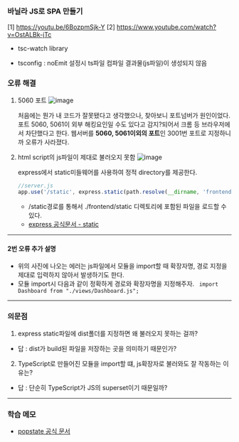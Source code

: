### 바닐라 JS로 SPA 만들기

[1] https://youtu.be/6BozpmSjk-Y
[2] https://www.youtube.com/watch?v=OstALBk-jTc

- tsc-watch library

- tsconfig : noEmit 설정시 ts파일 컴파일 결과물(js파일)이 생성되지 않음

### 오류 해결

1. 5060 포트
   ![image](https://user-images.githubusercontent.com/82202370/261841143-bf9ed05e-9987-49a4-8548-ab874284dd53.png)

   처음에는 뭔가 내 코드가 잘못됐다고 생각했으나, 찾아보니 포트넘버가 원인이었다.
   포트 5060, 5061이 외부 해킹요인일 수도 있다고 감지?되어서 크롬 등 브라우저에서 차단했다고 한다.
   웹서버를 **5060, 5061이외의 포트**인 3001번 포트로 지정하니까 오류가 사라졌다.

2. html script의 js파일이 제대로 불러오지 못함
   ![image](https://user-images.githubusercontent.com/82202370/261840547-17e4952b-4388-4968-a344-57d52a1ba1f7.png)

   express에서 static미들웨어를 사용하여 정적 directory를 제공한다.

   ```js
   //server.js
   app.use('/static', express.static(path.resolve(__dirname, 'frontend', 'static')));
   ```

   - /static경로를 통해서 ./frontend/static 디렉토리에 포함된 파일을 로드할 수 있다.
   - [express 공식문서 - static](https://expressjs.com/ko/starter/static-files.html)

---

#### 2번 오류 추가 설명

- 위의 사진에 나오는 에러는 js파일에서 모듈을 import할 때 확장자명, 경로 지정을 제대로 입력하지 않아서 발생하기도 한다.
- 모듈 import시 다음과 같이 정확하게 경로와 확장자명을 지정해주자.
  ` import Dashboard from "./views/Dashboard.js";`

---

### 의문점

1.  express static파일에 dist폴더를 지정하면 왜 불러오지 못하는 걸까?

- 답 : dist가 build된 파일을 저장하는 곳을 의미하기 때문인가?

2. TypeScript로 만들어진 모듈을 import할 떄, js확장자로 불러와도 잘 작동하는 이유는?

- 답 : 단순히 TypeScript가 JS의 superset이기 때문일까?

---

### 학습 메모

- [popstate 공식 문서](https://developer.mozilla.org/ko/docs/Web/API/Window/popstate_event)
